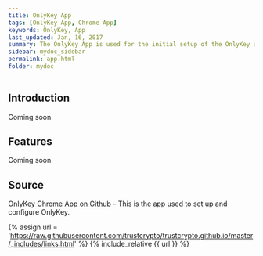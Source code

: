 ```yaml
---
title: OnlyKey App
tags: [OnlyKey App, Chrome App]
keywords: OnlyKey, App
last_updated: Jan, 16, 2017
summary: The OnlyKey App is used for the initial setup of the OnlyKey and configuration.
sidebar: mydoc_sidebar
permalink: app.html
folder: mydoc
---
```


## Introduction

Coming soon

## Features

Coming soon

## Source

[OnlyKey Chrome App on Github](https://github.com/trustcrypto/OnlyKey-Chrome-App) - This is the app used to set up and configure OnlyKey.

<!-- fetch -->
{% assign url = 'https://raw.githubusercontent.com/trustcrypto/trustcrypto.github.io/master/_includes/links.html' %}
{% include_relative {{ url }} %}
